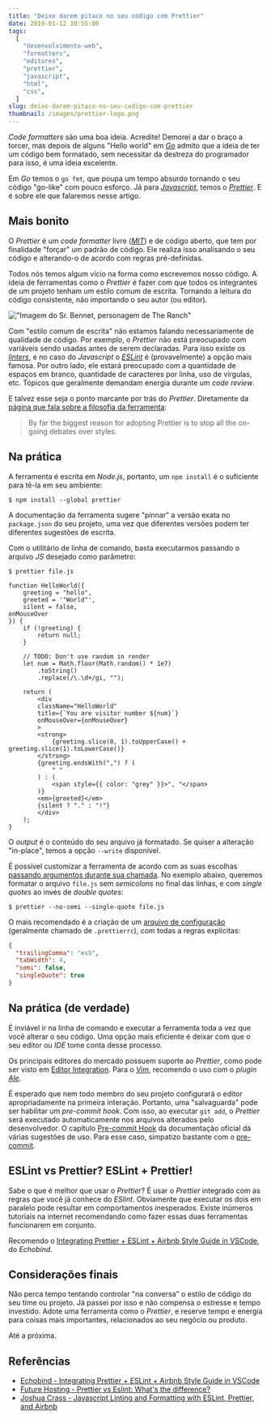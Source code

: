 ```yaml
---
title: "Deixe darem pitaco no seu código com Prettier"
date: 2019-01-12 10:55:00
tags:
  [
    "desenvolvimento-web",
    "formatters",
    "editores",
    "prettier",
    "javascript",
    "html",
    "css",
  ]
slug: deixe-darem-pitaco-no-seu-codigo-com-prettier
thumbnail: /images/prettier-logo.png
---
```


_Code formatters_ são uma boa ideia. Acredite! Demorei a dar o braço a torcer,
mas depois de alguns "Hello world" em [_Go_](https://golang.org/ "Leia mais sobre Golang")
admito que a ideia de ter um código bem formatado, sem necessitar da destreza do
programador para isso, é uma ideia excelente.

Em _Go_ temos o `go fmt`, que
poupa um tempo absurdo tornando o seu código "go-like" com pouco esforço.
Já para [_Javascript_](/tag/javascript.html "Leia mais sobre Javascript"), temos o [_Prettier_](https://prettier.io/ "Opiniated Code Formatter").
E é sobre ele que falaremos nesse artigo.

## Mais bonito

O _Prettier_ é um _code formatter_ livre ([_MIT_](https://github.com/prettier/prettier/blob/master/LICENSE "Leia o documento completo")) e de código aberto, que tem por finalidade "forçar" um padrão de código. Ele realiza isso analisando o seu código e alterando-o de acordo com regras pré-definidas.

Todos nós temos algum vício na forma como escrevemos nosso código. A ideia de ferramentas como o _Prettier_ é fazer com que todos os integrantes de um projeto tenham um estilo comum de escrita. Tornando a leitura do código consistente, não importando o seu autor (ou editor).

!["Imagem do Sr. Bennet, personagem de The Ranch"](/images/sam-elliot-prettier.jpg "Prettier é como trabalhar para o Sr. Bennett, de The Ranch. Na dúvida, você está errado (heighline)")

Com "estilo comum de escrita" não estamos falando necessariamente de qualidade de código. Por exemplo, o _Prettier_ não está preocupado com variáveis sendo usadas antes de serem declaradas. Para isso existe os [_linters_](/tag/qualidade.html "Leia mais sobre qualidade de código"), e no caso do _Javascript_ o [_ESLint_](https://eslint.org/ "The pluggable linting utility for JavaScript and JSX") é (provavelmente) a opção mais famosa. Por outro lado, ele estará preocupado com a quantidade de espaços em branco, quantidade de caracteres por linha, uso de vírgulas, etc. Tópicos que geralmente demandam energia durante um _code review_.

E talvez esse seja o ponto marcante por trás do _Prettier_. Diretamente da [página que fala sobre a filosofia da ferramenta](https://prettier.io/docs/en/option-philosophy.html "Option Philosophy"):

> By far the biggest reason for adopting Prettier is to stop all the on-going debates over styles.

## Na prática

A ferramenta é escrita em _Node.js_, portanto, um `npm install` é o suficiente para tê-la em seu ambiente:

```
$ npm install --global prettier
```

A documentação da ferramenta sugere "pinnar" a versão exata no `package.json` do seu projeto, uma vez que diferentes versões podem ter diferentes sugestões de escrita.

Com o utilitário de linha de comando, basta executarmos passando o arquivo _JS_ desejado como parâmetro:

```
$ prettier file.js

function HelloWorld({
    greeting = "hello",
    greeted = '"World"',
    silent = false,
onMouseOver
}) {
    if (!greeting) {
        return null;
    }

    // TODO: Don't use random in render
    let num = Math.floor(Math.random() * 1e7)
        .toString()
        .replace(/\.\d+/gi, "");

    return (
        <div
        className="HelloWorld"
        title={`You are visitor number ${num}`}
        onMouseOver={onMouseOver}
        >
        <strong>
            {greeting.slice(0, 1).toUpperCase() + greeting.slice(1).toLowerCase()}
        </strong>
        {greeting.endsWith(",") ? (
            " "
        ) : (
            <span style={{ color: "grey" }}>", "</span>
        )}
        <em>{greeted}</em>
        {silent ? "." : "!"}
        </div>
    );
}
```

O _output_ é o conteúdo do seu arquivo já formatado. Se quiser a alteração "in-place", temos a opção `--write` disponível.

É possível customizar a ferramenta de acordo com as suas escolhas [passando argumentos durante sua chamada](https://prettier.io/docs/en/options.html "Options"). No exemplo abaixo, queremos formatar o arquivo `file.js` sem _semicolons_ no final das linhas, e com _single quotes_ ao invés de _double quotes_:

```
$ prettier --no-semi --single-quote file.js
```

O mais recomendado é a criação de um [arquivo de configuração](https://prettier.io/docs/en/configuration.html "Configuration file") (geralmente chamado de `.prettierrc`), com todas a regras explícitas:

```json
{
  "trailingComma": "es5",
  "tabWidth": 4,
  "semi": false,
  "singleQuote": true
}
```

## Na prática (de verdade)

É inviável ir na linha de comando e executar a ferramenta toda a vez que você alterar o seu código. Uma opção mais eficiente é deixar com que o seu editor ou _IDE_ tome conta desse processo.

Os principais editores do mercado possuem suporte ao _Prettier_, como pode ser visto em [Editor Integration](https://prettier.io/docs/en/editors.html "Leia na documentação da ferramenta"). Para o [_Vim_](/tag/vim.html "Leia mais sobre Vim"), recomendo o uso com o _plugin_ [_Ale_](https://github.com/w0rp/ale "Asynchronous linting/fixing for Vim and Language Server Protocol (LSP) integration").

É esperado que nem todo membro do seu projeto configurará o editor apropriadamente na primeira interação. Portanto, uma "salvaguarda" pode ser habilitar um _pre-commit hook_. Com isso, ao executar `git add`, o _Prettier_ será executado automaticamente nos arquivos alterados pelo desenvolvedor. O capítulo [Pre-commit Hook](https://prettier.io/docs/en/precommit.html "Leia na documentação oficial") da documentação oficial dá várias sugestões de uso. Para esse caso, simpatizo bastante com o [pre-commit](https://pre-commit.com/ "A framework for managing and maintaining multi-language pre-commit hooks").

## ESLint vs Prettier? ESLint + Prettier!

Sabe o que é melhor que usar o _Prettier_? É usar o _Prettier_ integrado com as regras que você já conhece do _ESlint_. Obviamente que executar os dois em paralelo pode resultar em comportamentos inesperados. Existe inúmeros tutoriais na internet recomendando como fazer essas duas ferramentas funcionarem em conjunto.

Recomendo o [Integrating Prettier + ESLint + Airbnb Style Guide in VSCode](https://blog.echobind.com/integrating-prettier-eslint-airbnb-style-guide-in-vscode-47f07b5d7d6a "Leia o artigo original"), do _Echobind_.

## Considerações finais

Não perca tempo tentando controlar "na conversa" o estilo de código do seu time ou projeto. Já passei por isso e não compensa o estresse e tempo investido. Adote uma ferramenta como o _Prettier_, e reserve tempo e energia para coisas mais importantes, relacionados ao seu negócio ou produto.

Até a próxima.

## Referências

- [Echobind - Integrating Prettier + ESLint + Airbnb Style Guide in VSCode](https://blog.echobind.com/integrating-prettier-eslint-airbnb-style-guide-in-vscode-47f07b5d7d6a)
- [Future Hosting - Prettier vs Eslint: What's the difference?](https://www.futurehosting.com/blog/prettier-vs-eslint-whats-the-difference/)
- [Joshua Crass - Javascript Linting and Formatting with ESLint, Prettier, and Airbnb](https://medium.com/@joshuacrass/javascript-linting-and-formatting-with-eslint-prettier-and-airbnb-30eb746db862)
